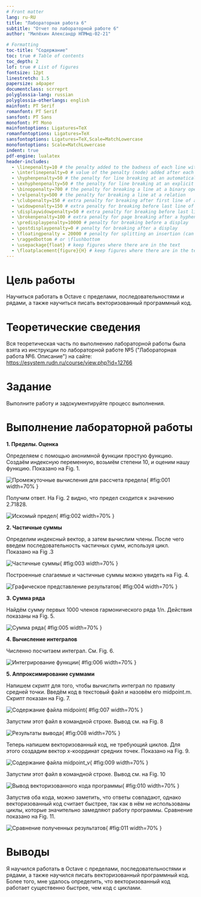 ```yaml
---
# Front matter
lang: ru-RU
title: "Лабораторная работа 6"
subtitle: "Отчет по лабораторной работе 6"
author: "Милёхин Александр НПМмд-02-21"

# Formatting
toc-title: "Содержание"
toc: true # Table of contents
toc_depth: 2
lof: true # List of figures
fontsize: 12pt
linestretch: 1.5
papersize: a4paper
documentclass: scrreprt
polyglossia-lang: russian
polyglossia-otherlangs: english
mainfont: PT Serif
romanfont: PT Serif
sansfont: PT Sans
monofont: PT Mono
mainfontoptions: Ligatures=TeX
romanfontoptions: Ligatures=TeX
sansfontoptions: Ligatures=TeX,Scale=MatchLowercase
monofontoptions: Scale=MatchLowercase
indent: true
pdf-engine: lualatex
header-includes:
  - \linepenalty=10 # the penalty added to the badness of each line within a paragraph (no associated penalty node) Increasing the value makes tex try to have fewer lines in the paragraph.
  - \interlinepenalty=0 # value of the penalty (node) added after each line of a paragraph.
  - \hyphenpenalty=50 # the penalty for line breaking at an automatically inserted hyphen
  - \exhyphenpenalty=50 # the penalty for line breaking at an explicit hyphen
  - \binoppenalty=700 # the penalty for breaking a line at a binary operator
  - \relpenalty=500 # the penalty for breaking a line at a relation
  - \clubpenalty=150 # extra penalty for breaking after first line of a paragraph
  - \widowpenalty=150 # extra penalty for breaking before last line of a paragraph
  - \displaywidowpenalty=50 # extra penalty for breaking before last line before a display math
  - \brokenpenalty=100 # extra penalty for page breaking after a hyphenated line
  - \predisplaypenalty=10000 # penalty for breaking before a display
  - \postdisplaypenalty=0 # penalty for breaking after a display
  - \floatingpenalty = 20000 # penalty for splitting an insertion (can only be split footnote in standard LaTeX)
  - \raggedbottom # or \flushbottom
  - \usepackage{float} # keep figures where there are in the text
  - \floatplacement{figure}{H} # keep figures where there are in the text
---
```


# Цель работы
Научиться работать в Octave с пределами, последовательностями и рядами, а также научиться писать векторизованный программный код.  

# Теоретические сведения

Вся теоретическая часть по выполнению лабораторной работы была взята из инструкции по лабораторной работе №5 ("Лабораторная работа №6. Описание") на сайте:
https://esystem.rudn.ru/course/view.php?id=12766

# Задание

Выполните работу и задокументируйте процесс выполнения.

# Выполнение лабораторной работы

**1. Пределы. Оценка**

Определяем с помощью анонимной функции простую функцию. Создаём индексную переменную, возьмём степени 10, и оценим нашу функцию. Показано на Fig. 1.

![Промежуточные вычисления для рассчета предела](image/lab_6.1.png){ #fig:001 width=70% }

Получим ответ. На Fig. 2 видно, что предел сходится к значению 2.71828.   

![Искомый предел](image/lab_6.2.png){ #fig:002 width=70% }

**2. Частичные суммы**

Определим индексный вектор, а затем вычислим члены. После чего введем последовательность частичных сумм, используя цикл. Показано на Fig .3  

![Частичные суммы](image/lab_6.3.png){ #fig:003 width=70% }

Построенные слагаемые и частичные суммы можно увидеть на Fig. 4.  

![Графическое представление результатов](image/lab_6.4.png){ #fig:004 width=70% }

**3. Сумма ряда**

Найдём сумму первых 1000 членов гармонического ряда 1/n. Действия показаны на Fig. 5.  

![Сумма ряда](image/lab_6.5.png){ #fig:005 width=70% }

**4. Вычисление интегралов**

Численно посчитаем интеграл. См. Fig. 6.  

![Интегрирование функции](image/lab_6.6.png){ #fig:006 width=70% }

**5. Аппроксимирование суммами**

Напишем скрипт для того, чтобы вычислить интеграл по правилу средней точки. Введём код в текстовый файл и назовём его midpoint.m. Скрипт показан на Fig. 7.  

![Содержание файла midpoint](image/lab_6.7.png){ #fig:007 width=70% }

Запустим этот файл в командной строке. Вывод см. на Fig. 8  

![Результаты вывода](image/lab_6.8.png){ #fig:008 width=70% }

Теперь напишем векторизованный код, не требующий циклов. Для этого создадим вектор х-координат средних точек. Показано на Fig. 9.  

![Содержание файла midpoint_v](image/lab_6.9.png){ #fig:009 width=70% }

Запустим этот файл в командной строке. Вывод см. на Fig. 10  

![Вывод векторизованного кода программы](image/lab_6.10.png){ #fig:010 width=70% }

Запустив оба кода, можно заметить, что ответы совпадают, однако векторизованный код считает быстрее, так как в нём не использованы циклы, которые значительно замедляют работу программы. Сравнение показано на Fig. 11.  

![Сравнение полученных результатов](image/lab_6.11.png){ #fig:011 width=70% }

# Выводы

Я научился работать в Octave с пределами, последовательностями и рядами, а также научился писать векторизованный программный код. Более того, мне удалось определить, что векторизованный код работает существенно быстрее, чем код с циклами.